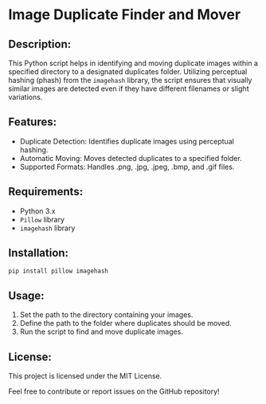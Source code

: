 # Image Duplicate Finder and Mover

## Description:
This Python script helps in identifying and moving duplicate images within a specified directory to a designated duplicates folder. Utilizing perceptual hashing (phash) from the `imagehash` library, the script ensures that visually similar images are detected even if they have different filenames or slight variations.

## Features:
- Duplicate Detection: Identifies duplicate images using perceptual hashing.
- Automatic Moving: Moves detected duplicates to a specified folder.
- Supported Formats: Handles .png, .jpg, .jpeg, .bmp, and .gif files.

## Requirements:
- Python 3.x
- `Pillow` library
- `imagehash` library

## Installation:
```
pip install pillow imagehash

```

## Usage:
1. Set the path to the directory containing your images.
2. Define the path to the folder where duplicates should be moved.
3. Run the script to find and move duplicate images.

## License:
This project is licensed under the MIT License. 

Feel free to contribute or report issues on the GitHub repository!
